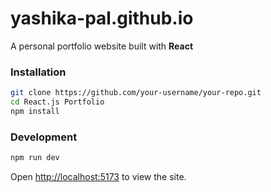 # yashika-pal.github.io
A personal portfolio website built with **React**

### Installation

```sh
git clone https://github.com/your-username/your-repo.git
cd React.js Portfolio
npm install
```

### Development

```sh
npm run dev
```

Open [http://localhost:5173](http://localhost:5173) to view the site.
